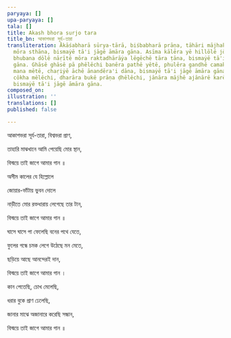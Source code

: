 ```yaml
---
paryaya: []
upa-paryaya: []
tala: []
title: Akash bhora surjo tara
title_bn: আকাশভরা সূর্য-তারা
transliteration: Ākāśabharā sūrya-tārā, biśbabharā prāṇa, tāhāri mājhakhānē āmi pēẏēchi
  mōra sthāna, bismaẏē tā'i jāgē āmāra gāna. Asīma kālēra yē hillōlē jōẏāra-bhām̐ṭāẏa
  bhubana dōlē nāṛītē mōra raktadhārāẏa lēgēchē tāra ṭāna, bismaẏē tā'i jāgē āmāra
  gāna. Ghāsē ghāsē pā phēlēchi banēra pathē yētē, phulēra gandhē camaka lēgē uṭhēchē
  mana mētē, chaṛiẏē āchē ānandēra'i dāna, bismaẏē tā'i jāgē āmāra gāna. Kāna pētēchi,
  cōkha mēlēchi, dharāra bukē prāṇa ḍhēlēchi, jānāra mājhē ajānārē karēchi sandhāna,
  bismaẏē tā'i jāgē āmāra gāna.
composed_on: 
illustration: ''
translations: []
published: false

---
```

আকাশভরা সূর্য-তারা, বিশ্বভরা প্রাণ,

তাহারি মাঝখানে আমি পেয়েছি মোর স্থান,

বিস্ময়ে তাই জাগে আমার গান ॥

অসীম কালের যে হিল্লোলে

জোয়ার-ভাঁটায় ভুবন দোলে

নাড়ীতে মোর রক্তধারায় লেগেছে তার টান,

বিস্ময়ে তাই জাগে আমার গান ॥

ঘাসে ঘাসে পা ফেলেছি বনের পথে যেতে,

ফুলের গন্ধে চমক লেগে উঠেছে মন মেতে,

ছড়িয়ে আছে আনন্দেরই দান,

বিস্ময়ে তাই জাগে আমার গান ।

কান পেতেছি, চোখ মেলেছি,

ধরার বুকে প্রাণ ঢেলেছি,

জানার মাঝে অজানারে করেছি সন্ধান,

বিস্ময়ে তাই জাগে আমার গান ॥
